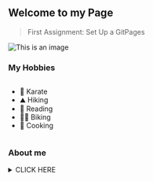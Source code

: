 ## Welcome to my Page

>First Assignment: Set Up a GitPages

![This is an image](https://myoctocat.com/assets/images/base-octocat.svg)

### My Hobbies

```
```
- 🥋 Karate
- ⛰️ Hiking
- 📖 Reading
- 🚴‍♀️ Biking
- 🥞 Cooking

```
```

### About me
<details><summary>CLICK HERE</summary>
<p>
 
 ** I am Merna Khamis from Egypt. A CS major, HCI minor student.**
 
</p>
</details>

